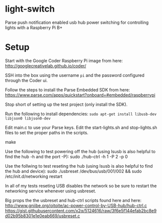 # light-switch
Parse push notification enabled usb hub power switching for controlling lights with a Raspberry Pi B+

# Setup
Start with the Google Coder Raspberry Pi image from here:
http://googlecreativelab.github.io/coder/

SSH into the box using the username `pi` and the password configured through the Coder ui.

Follow the steps to install the Parse Embedded SDK from here:
https://www.parse.com/apps/quickstart?onboard=#embedded/raspberrypi

Stop short of setting up the test project (only install the SDK).

Run the following to install dependencies:
`sudo apt-get install libusb-dev libjson0 libjson0-dev`

Edit main.c to use your Parse keys.
Edit the start-lights.sh and stop-lights.sh files to set the proper paths in the scripts.

make

Use the following to test powering off the hub (using lsusb is also helpful to find the hub -h and the port -P):
sudo ./hub-ctrl -h 1 -P 2 -p 0

Use the follwing to test reseting the hub (using lsusb is also helpful to find the hub and device):
sudo ./usbreset /dev/bus/usb/001/002 && sudo /etc/init.d/networking restart

In all of my tests reseting USB disables the network so be sure to restart the networking service whenever using usbreset.

Big props the the usbreset and hub-ctrl scripts found here and here:
http://www.gniibe.org/oitoite/ac-power-control-by-USB-hub/hub-ctrl.c
https://gist.githubusercontent.com/x2q/5124616/raw/3f6e5f144efab2bc8e9d02b95b8301e1e0eab669/usbreset.c
